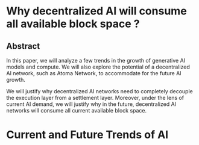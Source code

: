 # Why decentralized AI will consume all available block space ?

## Abstract

In this paper, we will analyze a few trends in the growth of generative AI models and compute. We will also explore the potential of a decentralized AI network, such as Atoma Network, to accommodate for the future AI growth.

We will justify why decentralized AI networks need to completely decouple the execution layer from a settlement layer. Moreover, under the lens of current AI demand, we will justify why in the future, decentralized AI networks will consume all current available block space.

# Current and Future Trends of AI 
